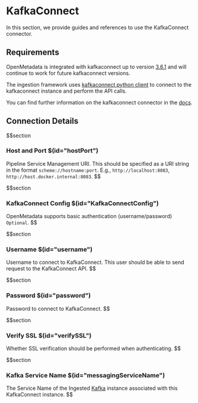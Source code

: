 # KafkaConnect
In this section, we provide guides and references to use the KafkaConnect connector.

## Requirements

OpenMetadata is integrated with kafkaconnect up to version [3.6.1](https://docs.kafkaconnect.io/getting-started) and will continue to work for future kafkaconnect versions.

The ingestion framework uses [kafkaconnect python client](https://libraries.io/pypi/kafka-connect-py) to connect to the kafkaconnect instance and perform the API calls.

You can find further information on the kafkaconnect connector in the [docs](https://docs.open-metadata.org/connectors/pipeline/kafkaconnect).

## Connection Details
$$section
### Host and Port $(id="hostPort")
Pipeline Service Management URI. This should be specified as a URI string in the format `scheme://hostname:port`. E.g., `http://localhost:8083`, `http://host.docker.internal:8083`.
$$

$$section
### KafkaConnect Config $(id="KafkaConnectConfig")
OpenMetadata supports basic authentication (username/password)
`Optional`.
$$

$$section
### Username $(id="username")
Username to connect to KafkaConnect. This user should be able to send request to the KafkaConnect API.
$$

$$section
### Password $(id="password")
Password to connect to KafkaConnect.
$$

$$section
### Verify SSL $(id="verifySSL")
Whether SSL verification should be performed when authenticating.
$$

$$section
### Kafka Service Name $(id="messagingServiceName")
The Service Name of the Ingested [Kafka](/connectors/messaging/kafka#4.-name-and-describe-your-service) instance associated with this KafkaConnect instance.
$$
